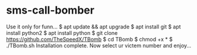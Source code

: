 # sms-call-bomber
Use it only for funn...  $ apt update &amp;&amp; apt upgrade  $ apt install git   $ apt install python2  $ apt install python  $ git clone https://github.com/TheSpeedX/TBomb  $ cd TBomb  $ chmod +x *  $ ./TBomb.sh  Installation complete.  Now select ur victem number and enjoy...
